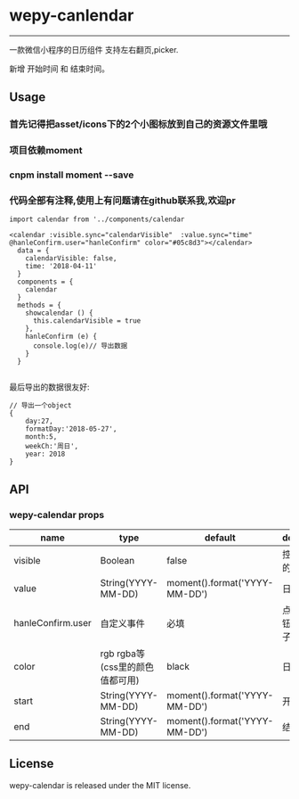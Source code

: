 # wepy-canlendar
---
一款微信小程序的日历组件 支持左右翻页,picker.

新增 开始时间 和 结束时间。

## Usage
### 首先记得把asset/icons下的2个小图标放到自己的资源文件里哦
### 项目依赖moment
### cnpm install moment --save
### 代码全部有注释,使用上有问题请在github联系我,欢迎pr

```
import calendar from '../components/calendar

<calendar :visible.sync="calendarVisible"  :value.sync="time" @hanleConfirm.user="hanleConfirm" color="#05c8d3"></calendar>
  data = {
    calendarVisible: false,
    time: '2018-04-11'
  }
  components = {
    calendar
  }
  methods = {
    showcalendar () {
      this.calendarVisible = true
    },
    hanleConfirm (e) {
      console.log(e)// 导出数据
    }
  }


```
最后导出的数据很友好:
```
// 导出一个object
{
    day:27,
    formatDay:'2018-05-27',
    month:5,
    weekCh:'周日',
    year: 2018
}

```

## API

### wepy-calendar props

<table class="table table-bordered table-striped">
    <thead>
    <tr>
        <th style="width: 80px;">name</th>
        <th style="width: 50px;">type</th>
        <th style="width: 30px;">default</th>
        <th>description</th>
    </tr>
    </thead>
    <tbody>
        <tr>
          <td>visible</td>
          <td>Boolean</td>
          <td>false</td>
          <td>控制dialog的显示</td>
        </tr>
        <tr>
          <td>value</td>
          <td>String(YYYY-MM-DD)</td>
          <td>moment().format('YYYY-MM-DD')</td>
          <td>日历初始值</td>
        </tr>
        <tr>
          <td>hanleConfirm.user</td>
          <td>自定义事件</td>
          <td>必填</td>
          <td>点击确定按钮触发的钩子</td>
        </tr>
        <tr>
          <td>color</td>
          <td>rgb rgba等(css里的颜色值都可用)</td>
          <td>black</td>
          <td>日历主色</td>
        </tr>
        <tr>
          <td>start</td>
          <td>String(YYYY-MM-DD)</td>
          <td>moment().format('YYYY-MM-DD')</td>
          <td>开始时间</td>
        </tr>
        <tr>
          <td>end</td>
          <td>String(YYYY-MM-DD)</td>
          <td>moment().format('YYYY-MM-DD')</td>
          <td>结束时间</td>
        </tr>
    </tbody>
</table>



## License

wepy-calendar is released under the MIT license.
